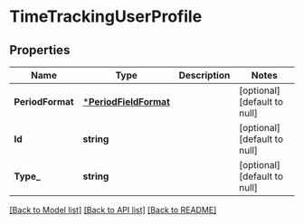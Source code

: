 # TimeTrackingUserProfile

## Properties
Name | Type | Description | Notes
------------ | ------------- | ------------- | -------------
**PeriodFormat** | [***PeriodFieldFormat**](PeriodFieldFormat.md) |  | [optional] [default to null]
**Id** | **string** |  | [optional] [default to null]
**Type_** | **string** |  | [optional] [default to null]

[[Back to Model list]](../README.md#documentation-for-models) [[Back to API list]](../README.md#documentation-for-api-endpoints) [[Back to README]](../README.md)

